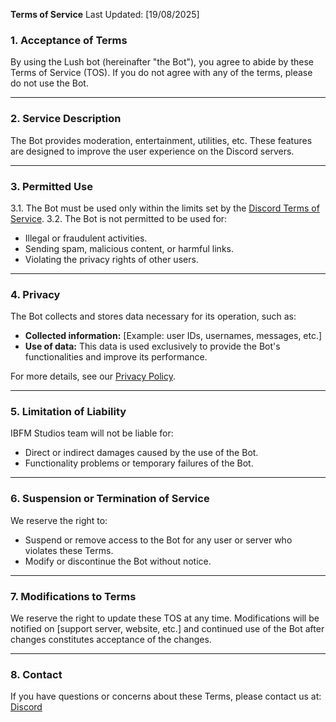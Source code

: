**Terms of Service**
Last Updated: [19/08/2025]

### 1. **Acceptance of Terms**
By using the Lush bot (hereinafter "the Bot"), you agree to abide by these Terms of Service (TOS). If you do not agree with any of the terms, please do not use the Bot.

---

### 2. **Service Description**
The Bot provides moderation, entertainment, utilities, etc. These features are designed to improve the user experience on the Discord servers.

---

### 3. **Permitted Use**
3.1. The Bot must be used only within the limits set by the [Discord Terms of Service](https://discord.com/terms).
3.2. The Bot is not permitted to be used for:
- Illegal or fraudulent activities.
- Sending spam, malicious content, or harmful links.
- Violating the privacy rights of other users.

---

### 4. **Privacy**
The Bot collects and stores data necessary for its operation, such as:
- **Collected information:** [Example: user IDs, usernames, messages, etc.]
- **Use of data:** This data is used exclusively to provide the Bot's functionalities and improve its performance.

For more details, see our [Privacy Policy](PRIVACY_POLICY.md).

---

### 5. **Limitation of Liability**
IBFM Studios team will not be liable for:
- Direct or indirect damages caused by the use of the Bot.
- Functionality problems or temporary failures of the Bot.

---

### 6. **Suspension or Termination of Service**
We reserve the right to:
- Suspend or remove access to the Bot for any user or server who violates these Terms.
- Modify or discontinue the Bot without notice.

---

### 7. **Modifications to Terms**
We reserve the right to update these TOS at any time. Modifications will be notified on [support server, website, etc.] and continued use of the Bot after changes constitutes acceptance of the changes.

---

### 8. **Contact**
If you have questions or concerns about these Terms, please contact us at:
[Discord](https://discord.gg/WK9jeDUwNu)
